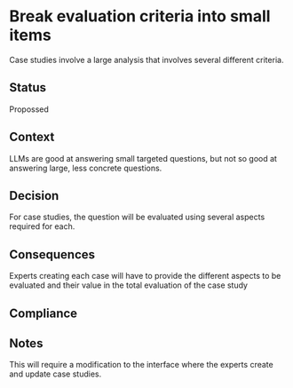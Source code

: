 # Break evaluation criteria into small items
Case studies involve a large analysis that involves several different criteria.

## Status
Propossed

## Context
LLMs are good at answering small targeted questions, but not so good at answering
large, less concrete questions.

## Decision
For case studies, the question will be evaluated using several aspects required
for each.

## Consequences
Experts creating each case will have to provide the different aspects to be evaluated
and their value in the total evaluation of the case study

## Compliance

## Notes
This will require a modification to the interface where the experts create and update 
case studies.